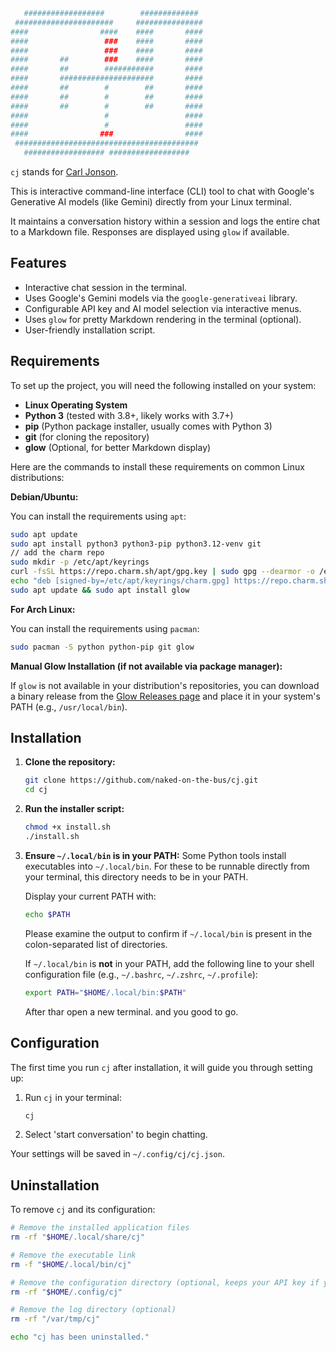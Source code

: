 ```bash
   ##################        ############# 
 ######################     ###############
####                ####    ####       ####
####                 ###    ####       ####
####                 ###    ####       ####
####       ##        ###    ####       ####
####       ##        ###########       ####
####       #####################       ####
####       ##        #        ##       ####
####       ##        #        ##       ####
####       ##        #        ##       ####
####                 #                 ####
####                 #                 ####
####                ###                ####
 ######################################### 
   ################## ##################   
```

`cj` stands for [Carl Jonson](https://it.wikipedia.org/wiki/Carl_Johnson_(Grand_Theft_Auto)).

This is interactive command-line interface (CLI) tool to chat with Google's Generative AI models (like Gemini) directly from your Linux terminal.

It maintains a conversation history within a session and logs the entire chat to a Markdown file. Responses are displayed using `glow` if available.

## Features

*   Interactive chat session in the terminal.
*   Uses Google's Gemini models via the `google-generativeai` library.
*   Configurable API key and AI model selection via interactive menus.
*   Uses `glow` for pretty Markdown rendering in the terminal (optional).
*   User-friendly installation script.

## Requirements

To set up the project, you will need the following installed on your system:

* **Linux Operating System**
* **Python 3** (tested with 3.8+, likely works with 3.7+)
* **pip** (Python package installer, usually comes with Python 3)
* **git** (for cloning the repository)
* **glow** (Optional, for better Markdown display)

Here are the commands to install these requirements on common Linux distributions:

**Debian/Ubuntu:**

You can install the requirements using `apt`:

```bash
sudo apt update
sudo apt install python3 python3-pip python3.12-venv git
// add the charm repo
sudo mkdir -p /etc/apt/keyrings
curl -fsSL https://repo.charm.sh/apt/gpg.key | sudo gpg --dearmor -o /etc/apt/keyrings/charm.gpg
echo "deb [signed-by=/etc/apt/keyrings/charm.gpg] https://repo.charm.sh/apt/ * *" | sudo tee /etc/apt/sources.list.d/charm.list
sudo apt update && sudo apt install glow
```

**For Arch Linux:**

You can install the requirements using `pacman`:

```bash
sudo pacman -S python python-pip git glow
```

**Manual Glow Installation (if not available via package manager):**

If `glow` is not available in your distribution's repositories, you can download a binary release from the [Glow Releases page](https://github.com/charmbracelet/glow/releases) and place it in your system's PATH (e.g., `/usr/local/bin`).

## Installation

1.  **Clone the repository:**
    ```bash
    git clone https://github.com/naked-on-the-bus/cj.git
    cd cj
    ```

2.  **Run the installer script:**
    ```bash
    chmod +x install.sh
    ./install.sh
    ```

3.  **Ensure `~/.local/bin` is in your PATH:**
    Some Python tools install executables into `~/.local/bin`. For these to be runnable directly from your terminal, this directory needs to be in your PATH.

    Display your current PATH with:

    ```bash
    echo $PATH
    ```

    Please examine the output to confirm if `~/.local/bin` is present in the colon-separated list of directories.

    If `~/.local/bin` is **not** in your PATH, add the following line to your shell configuration file (e.g., `~/.bashrc`, `~/.zshrc`, `~/.profile`):

    ```bash
    export PATH="$HOME/.local/bin:$PATH"
    ```

    After thar open a new terminal. and you good to go.

## Configuration

The first time you run `cj` after installation, it will guide you through setting up:

1.  Run `cj` in your terminal:
    ```bash
    cj
    ```

2.  Select 'start conversation' to begin chatting.

Your settings will be saved in `~/.config/cj/cj.json`.

## Uninstallation

To remove `cj` and its configuration:

```bash
# Remove the installed application files
rm -rf "$HOME/.local/share/cj"

# Remove the executable link
rm -f "$HOME/.local/bin/cj"

# Remove the configuration directory (optional, keeps your API key if you might reinstall)
rm -rf "$HOME/.config/cj"

# Remove the log directory (optional)
rm -rf "/var/tmp/cj"

echo "cj has been uninstalled."
